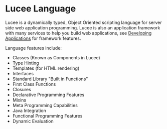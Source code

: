 # Lucee Language

Lucee is a dynamically typed, Object Oriented scripting language for server side web application programming. Lucee is also an application framework with many services to help you build web applications, see [Developing Applications](https://rorylaitila.gitbooks.io/lucee/content/developing_applications.html) for framework features.

Language features include:

* Classes (Known as Components in Lucee)
* Type Hinting
* Templates (for HTML rendering)
* Interfaces
* Standard Library "Built in Functions" 
* First Class Functions
* Closures
* Declarative Programming Features
* Mixins
* Meta Programming Capabilities
* Java Integration
* Functional Programming Features
* Dynamic Evaluation

